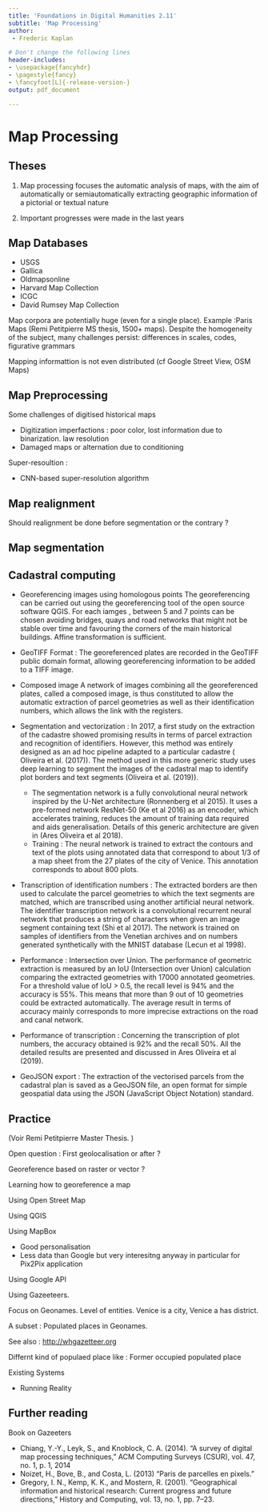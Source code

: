 ```yaml
---
title: 'Foundations in Digital Humanities 2.11'
subtitle: 'Map Processing'
author:
 - Frederic Kaplan

# Don't change the following lines
header-includes:
- \usepackage{fancyhdr}
- \pagestyle{fancy}
- \fancyfoot[L]{-release-version-}
output: pdf_document

---
```


# Map Processing

## Theses

1) Map processing focuses the automatic analysis of maps, with the aim of automatically or semiautomatically extracting geographic information of a pictorial or textual nature

2) Important progresses were made in the last years

## Map Databases

- USGS
- Gallica
- Oldmapsonline
- Harvard Map Collection
- ICGC
- David Rumsey Map Collection

Map corpora are potentially huge (even for a single place). Example :Paris Maps (Remi Petitpierre MS thesis, 1500+ maps). Despite the homogeneity of the subject, many challenges persist: differences in scales, codes, figurative grammars

Mapping informattion is not even distributed (cf Google Street View, OSM Maps)

## Map Preprocessing

Some challenges of digitised historical maps

- Digitization imperfactions : poor color, lost information due to binarization. law resolution
- Damaged maps or alternation due to conditioning

Super-resoultion :

- CNN-based super-resolution algorithm 

## Map realignment

Should realignment be done before segmentation or the contrary ?



## Map segmentation

## Cadastral computing

- Georeferencing images using homologous points The georeferencing can be carried out using the georeferencing tool of the open source software QGIS. For each iamges , between 5 and 7 points can be chosen avoiding bridges, quays and road networks that might not be stable over time and favouring the corners of the main historical buildings. Affine transformation is sufficient. 

- GeoTIFF Format : The georeferenced plates are recorded in the GeoTIFF public domain format, allowing georeferencing information to be added to a TIFF image. 

- Composed image A network of images combining all the georeferenced plates, called a composed image, is thus constituted to allow the automatic extraction of parcel geometries as well as their identification numbers, which allows the link with the registers. 

- Segmentation and vectorization  : In 2017, a first study on the extraction of the cadastre showed promising results in terms of parcel extraction and recognition of identifiers. However, this method was entirely designed as an ad hoc pipeline adapted to a particular cadastre ( Oliveira et al. (2017)). The method used in this more generic study uses deep learning to segment the images of the cadastral map to identify plot borders and text segments (Oliveira et al. (2019)).  
  - The segmentation network is a fully convolutional neural network inspired by the U-Net architecture (Ronnenberg et al 2015). It uses a pre-formed network ResNet-50 (Ke et al 2016) as an encoder, which accelerates training, reduces the amount of training data required and aids generalisation. Details of this generic architecture are given in (Ares Oliveira et al 2018).  
  - Training : The neural network is trained to extract the contours and text of the plots using annotated data that correspond to about 1/3 of a map sheet from the 27 plates of the city of Venice. This annotation corresponds to about 800 plots.
- Transcription of identification numbers : The extracted borders are then used to calculate the parcel geometries to which the text segments are matched, which are transcribed using another artificial neural network. The identifier transcription network is a convolutional recurrent neural network that produces a string of characters when given an image segment containing text (Shi et al 2017). The network is trained on samples of identifiers from the Venetian archives and on numbers generated synthetically with the MNIST database (Lecun et al 1998).
- Performance : Intersection over Union. The performance of geometric extraction is measured by an IoU (Intersection over Union) calculation comparing the extracted geometries with 17000 annotated geometries. For a threshold value of IoU > 0.5, the recall level is 94% and the accuracy is 55%. This means that more than 9 out of 10 geometries could be extracted automatically. The average result in terms of accuracy mainly corresponds to more imprecise extractions on the road and canal network. 
- Performance of transcription : Concerning the transcription of plot numbers, the accuracy obtained is 92% and the recall 50%. All the detailed results are presented and discussed in Ares Oliveira et al (2019).
- GeoJSON export : The extraction of the vectorised parcels from the cadastral plan is saved as a GeoJSON file, an open format for simple geospatial data using the JSON (JavaScript Object Notation) standard.



## Practice

(Voir Remi Petitpierre Master Thesis. )

Open question : First geolocalisation or after ?

Georeference based on raster or vector ?

Learning how to georeference a map

Using Open Street Map

Using QGIS

Using MapBox

- Good personalisation
- Less data than Google but very interesitng anyway in particular for Pix2Pix application 

Using Google API

Using Gazeeteers. 

Focus on Geonames. Level of entities. Venice is a city, Venice a has district. 

A subset : Populated places in Geonames. 

See also : http://whgazetteer.org

Differnt kind of populaed place like : Former occupied populated place 

Existing Systems

- Running Reality



## Further reading

Book on Gazeeters

- Chiang, Y.-Y.,	 Leyk,	 S.,	 and	 Knoblock, C.	 A. (2014).  “A	 survey	 of	 digital	 map	 processing	 techniques,” ACM	 Computing	Surveys	(CSUR),	vol.	47,	no.	1,	p.	1,	2014
- Noizet, H.,	 Bove, B.,	 and	 Costa, L. (2013) “Paris	 de	 parcelles	en	pixels.”
- Gregory, I. N.,	 Kemp, K.	 K.,	 and	 Mostern,	 R. (2001).	 “Geographical	 information	 and	 historical	 research:	 Current	 progress	 and	 future	 directions,”	 History	 and	 Computing,	vol.	13,	no.	1,	pp.	7–23.

